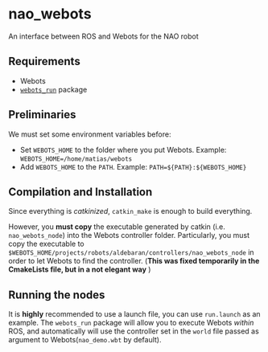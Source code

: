 # nao_webots
An interface between ROS and Webots for the NAO robot

## Requirements
* Webots
* [`webots_run`](http://github.com/mmattamala/webots_run.git) package

## Preliminaries
We must set some environment variables before:
* Set `WEBOTS_HOME` to the folder where you put Webots. Example: `WEBOTS_HOME=/home/matias/webots`
* Add `WEBOTS_HOME` to the `PATH`. Example: `PATH=${PATH}:${WEBOTS_HOME}`

## Compilation and Installation
Since everything is _catkinized_, `catkin_make` is enough to build everything.

However, you **must copy** the executable generated by catkin (i.e. `nao_webots_node`) into the Webots controller folder. Particularly, you must copy the executable to `$WEBOTS_HOME/projects/robots/aldebaran/controllers/nao_webots_node` in order to let Webots to find the controller. (**This was fixed temporarily in the CmakeLists file, but in a not elegant way** )

## Running the nodes
It is **highly** recommended to use a launch file, you can use `run.launch` as an example. The `webots_run` package will allow you to execute Webots _within_ ROS, and automatically will use the controller set in the `world` file passed as argument to Webots(`nao_demo.wbt` by default).
